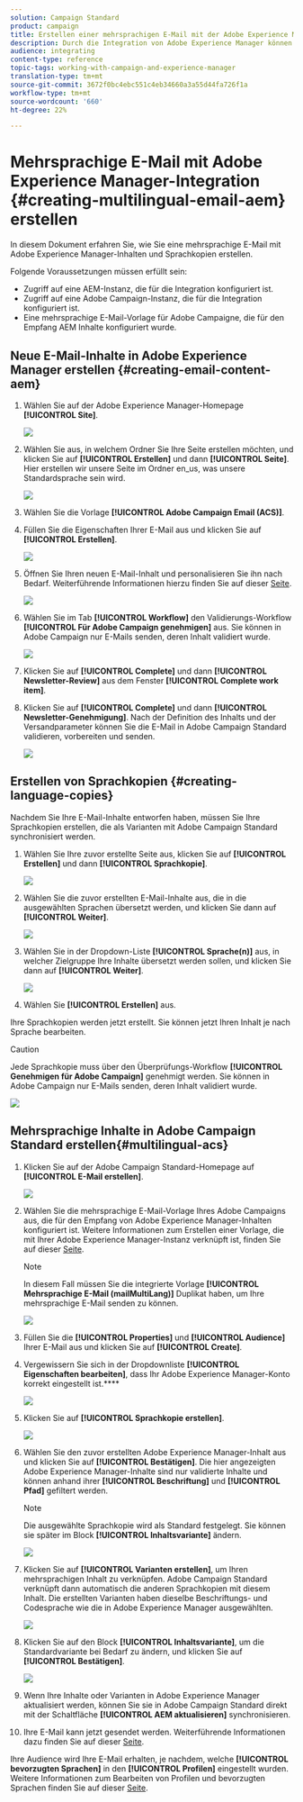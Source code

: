 ```yaml
---
solution: Campaign Standard
product: campaign
title: Erstellen einer mehrsprachigen E-Mail mit der Adobe Experience Manager-Integration.
description: Durch die Integration von Adobe Experience Manager können Sie Inhalte direkt in AEM erstellen und später in Adobe Campaign verwenden.
audience: integrating
content-type: reference
topic-tags: working-with-campaign-and-experience-manager
translation-type: tm+mt
source-git-commit: 3672f0bc4ebc551c4eb34660a3a55d44fa726f1a
workflow-type: tm+mt
source-wordcount: '660'
ht-degree: 22%

---
```



# Mehrsprachige E-Mail mit Adobe Experience Manager-Integration {#creating-multilingual-email-aem} erstellen

In diesem Dokument erfahren Sie, wie Sie eine mehrsprachige E-Mail mit Adobe Experience Manager-Inhalten und Sprachkopien erstellen.

Folgende Voraussetzungen müssen erfüllt sein:

* Zugriff auf eine AEM-Instanz, die für die Integration konfiguriert ist.
* Zugriff auf eine Adobe Campaign-Instanz, die für die Integration konfiguriert ist.
* Eine mehrsprachige E-Mail-Vorlage für Adobe Campaigne, die für den Empfang AEM Inhalte konfiguriert wurde.

## Neue E-Mail-Inhalte in Adobe Experience Manager erstellen {#creating-email-content-aem}

1. Wählen Sie auf der Adobe Experience Manager-Homepage **[!UICONTROL Site]**.

   ![](assets/aem_acs_1.png)

1. Wählen Sie aus, in welchem Ordner Sie Ihre Seite erstellen möchten, und klicken Sie auf **[!UICONTROL Erstellen]** und dann **[!UICONTROL Seite]**. Hier erstellen wir unsere Seite im Ordner en_us, was unsere Standardsprache sein wird.

   ![](assets/aem_acs_2.png)

1. Wählen Sie die Vorlage **[!UICONTROL Adobe Campaign Email (ACS)]**.

1. Füllen Sie die Eigenschaften Ihrer E-Mail aus und klicken Sie auf **[!UICONTROL Erstellen]**.

   ![](assets/aem_acs_3.png)

1. Öffnen Sie Ihren neuen E-Mail-Inhalt und personalisieren Sie ihn nach Bedarf. Weiterführende Informationen hierzu finden Sie auf dieser [Seite](../../integrating/using/creating-email-experience-manager.md#editing-email-aem).

   ![](assets/aem_acs_4.png)

1. Wählen Sie im Tab **[!UICONTROL Workflow]** den Validierungs-Workflow **[!UICONTROL Für Adobe Campaign genehmigen]** aus. Sie können in Adobe Campaign nur E-Mails senden, deren Inhalt validiert wurde.

   ![](assets/aem_acs_7.png)

1. Klicken Sie auf **[!UICONTROL Complete]** und dann **[!UICONTROL Newsletter-Review]** aus dem Fenster **[!UICONTROL Complete work item]**.

1. Klicken Sie auf **[!UICONTROL Complete]** und dann **[!UICONTROL Newsletter-Genehmigung]**. Nach der Definition des Inhalts und der Versandparameter können Sie die E-Mail in Adobe Campaign Standard validieren, vorbereiten und senden.

   ![](assets/aem_acs_8.png)

## Erstellen von Sprachkopien {#creating-language-copies}

Nachdem Sie Ihre E-Mail-Inhalte entworfen haben, müssen Sie Ihre Sprachkopien erstellen, die als Varianten mit Adobe Campaign Standard synchronisiert werden.

1. Wählen Sie Ihre zuvor erstellte Seite aus, klicken Sie auf **[!UICONTROL Erstellen]** und dann **[!UICONTROL Sprachkopie]**.

   ![](assets/aem_acs_5.png)

1. Wählen Sie die zuvor erstellten E-Mail-Inhalte aus, die in die ausgewählten Sprachen übersetzt werden, und klicken Sie dann auf **[!UICONTROL Weiter]**.

   ![](assets/aem_acs_6.png)

1. Wählen Sie in der Dropdown-Liste **[!UICONTROL Sprache(n)]** aus, in welcher Zielgruppe Ihre Inhalte übersetzt werden sollen, und klicken Sie dann auf **[!UICONTROL Weiter]**.

   ![](assets/aem_acs_9.png)

1. Wählen Sie **[!UICONTROL Erstellen]** aus.

Ihre Sprachkopien werden jetzt erstellt. Sie können jetzt Ihren Inhalt je nach Sprache bearbeiten.

>[!CAUTION]
>
>Jede Sprachkopie muss über den Überprüfungs-Workflow **[!UICONTROL Genehmigen für Adobe Campaign]** genehmigt werden. Sie können in Adobe Campaign nur E-Mails senden, deren Inhalt validiert wurde.

![](assets/aem_acs_11.png)

## Mehrsprachige Inhalte in Adobe Campaign Standard erstellen{#multilingual-acs}

1. Klicken Sie auf der Adobe Campaign Standard-Homepage auf **[!UICONTROL E-Mail erstellen]**.

   ![](assets/aem_acs_12.png)

1. Wählen Sie die mehrsprachige E-Mail-Vorlage Ihres Adobe Campaigns aus, die für den Empfang von Adobe Experience Manager-Inhalten konfiguriert ist. Weitere Informationen zum Erstellen einer Vorlage, die mit Ihrer Adobe Experience Manager-Instanz verknüpft ist, finden Sie auf dieser [Seite](../../integrating/using/configure-experience-manager.md#config-acs).

   >[!NOTE]
   >
   >In diesem Fall müssen Sie die integrierte Vorlage **[!UICONTROL Mehrsprachige E-Mail (mailMultiLang)]** Duplikat haben, um Ihre mehrsprachige E-Mail senden zu können.

   ![](assets/aem_acs_13.png)

1. Füllen Sie die **[!UICONTROL Properties]** und **[!UICONTROL Audience]** Ihrer E-Mail aus und klicken Sie auf **[!UICONTROL Create]**.

1. Vergewissern Sie sich in der Dropdownliste **[!UICONTROL Eigenschaften bearbeiten]**, dass Ihr Adobe Experience Manager-Konto korrekt eingestellt ist.****

   ![](assets/aem_acs_20.png)

1. Klicken Sie auf **[!UICONTROL Sprachkopie erstellen]**.

   ![](assets/aem_acs_16.png)

1. Wählen Sie den zuvor erstellten Adobe Experience Manager-Inhalt aus und klicken Sie auf **[!UICONTROL Bestätigen]**. Die hier angezeigten Adobe Experience Manager-Inhalte sind nur validierte Inhalte und können anhand ihrer **[!UICONTROL Beschriftung]** und **[!UICONTROL Pfad]** gefiltert werden.

   >[!NOTE]
   >
   >Die ausgewählte Sprachkopie wird als Standard festgelegt. Sie können sie später im Block **[!UICONTROL Inhaltsvariante]** ändern.

   ![](assets/aem_acs_17.png)

1. Klicken Sie auf **[!UICONTROL Varianten erstellen]**, um Ihren mehrsprachigen Inhalt zu verknüpfen. Adobe Campaign Standard verknüpft dann automatisch die anderen Sprachkopien mit diesem Inhalt. Die erstellten Varianten haben dieselbe Beschriftungs- und Codesprache wie die in Adobe Experience Manager ausgewählten.

   ![](assets/aem_acs_18.png)

1. Klicken Sie auf den Block **[!UICONTROL Inhaltsvariante]**, um die Standardvariante bei Bedarf zu ändern, und klicken Sie auf **[!UICONTROL Bestätigen]**.

   ![](assets/aem_acs_19.png)

1. Wenn Ihre Inhalte oder Varianten in Adobe Experience Manager aktualisiert werden, können Sie sie in Adobe Campaign Standard direkt mit der Schaltfläche **[!UICONTROL AEM aktualisieren]** synchronisieren.

1. Ihre E-Mail kann jetzt gesendet werden. Weiterführende Informationen dazu finden Sie auf dieser [Seite](../../sending/using/get-started-sending-messages.md).

Ihre Audience wird Ihre E-Mail erhalten, je nachdem, welche **[!UICONTROL bevorzugten Sprachen]** in den **[!UICONTROL Profilen]** eingestellt wurden. Weitere Informationen zum Bearbeiten von Profilen und bevorzugten Sprachen finden Sie auf dieser [Seite](../../audiences/using/editing-profiles.md).
